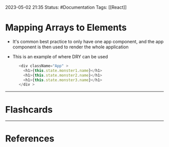 2023-05-02 21:35
Status: #Documentation 
Tags: [[React]]

# Mapping Arrays to Elements

* It's common best practice to only have one app component, and the app component is then used to render the whole application

* This is an example of where DRY can be used

```javascript
      <div className="App" >
        <h1>{this.state.monster1.name}</h1>
        <h1>{this.state.monster2.name}</h1>
        <h1>{this.state.monster3.name}</h1>
      </div >
```







___
# Flashcards



---
# References

